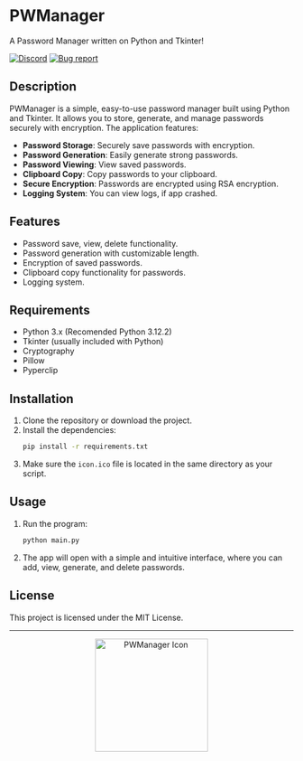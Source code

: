 # PWManager
A Password Manager written on Python and Tkinter!


[![Discord](https://img.shields.io/badge/Discord-join%20server-blue)](https://discord.gg/eWKqT4tV6w)
[![Bug report](https://img.shields.io/badge/Bug-report-red)](https://github.com/PWManager/PWManager/issues)

## Description
PWManager is a simple, easy-to-use password manager built using Python and Tkinter. It allows you to store, generate, and manage passwords securely with encryption. The application features:

- **Password Storage**: Securely save passwords with encryption.
- **Password Generation**: Easily generate strong passwords.
- **Password Viewing**: View saved passwords.
- **Clipboard Copy**: Copy passwords to your clipboard.
- **Secure Encryption**: Passwords are encrypted using RSA encryption.
- **Logging System**: You can view logs, if app crashed.

## Features
- Password save, view, delete functionality.
- Password generation with customizable length.
- Encryption of saved passwords.
- Clipboard copy functionality for passwords.
- Logging system.
  
## Requirements
- Python 3.x (Recomended Python 3.12.2)
- Tkinter (usually included with Python)
- Cryptography
- Pillow
- Pyperclip

## Installation
1. Clone the repository or download the project.
2. Install the dependencies:
    ```bash
    pip install -r requirements.txt
    ```
3. Make sure the `icon.ico` file is located in the same directory as your script.

## Usage
1. Run the program:
    ```bash
    python main.py
    ```
2. The app will open with a simple and intuitive interface, where you can add, view, generate, and delete passwords.

## License
This project is licensed under the MIT License.

---

<p align="center">
    <img src="icon.ico" alt="PWManager Icon" width="200" height="200"/>
</p>
